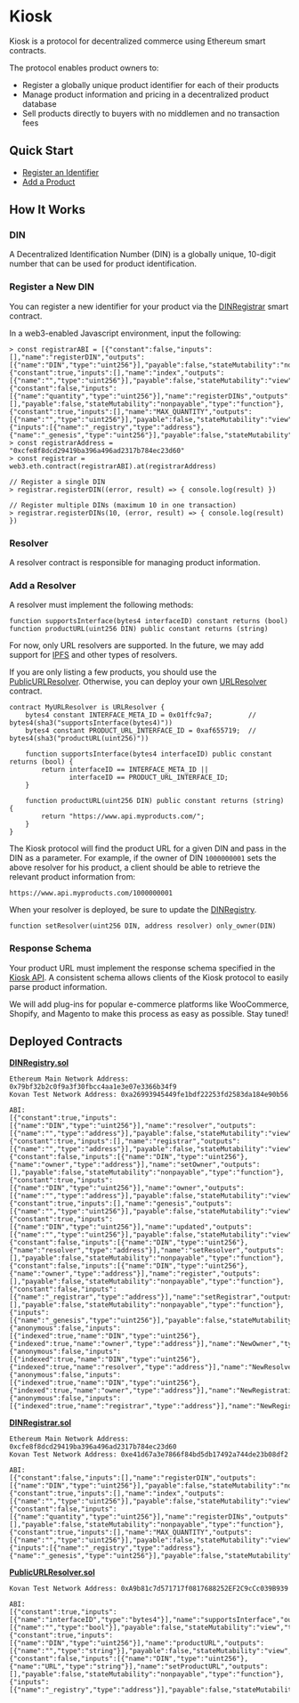 # Kiosk

Kiosk is a protocol for decentralized commerce using Ethereum smart contracts.

The protocol enables product owners to:
* Register a globally unique product identifier for each of their products
* Manage product information and pricing in a decentralized product database
* Sell products directly to buyers with no middlemen and no transaction fees

## Quick Start

* [Register an Identifier](https://ethereum.github.io/browser-solidity/#version=soljson-v0.4.16+commit.d7661dd9.js&optimize=undefined&gist=a18216ae0c4901dcd5aa18e46a10048a)
* [Add a Product](https://ethereum.github.io/browser-solidity/#version=soljson-v0.4.17+commit.bdeb9e52.js&optimize=undefined&gist=18b724ea3741f01af28faf3c3d8e515b)

## How It Works

### DIN

A Decentralized Identification Number (DIN) is a globally unique, 10-digit number that can be used for product identification.

### Register a New DIN

You can register a new identifier for your product via the [DINRegistrar](contracts/DINRegistrar.sol) smart contract.

In a web3-enabled Javascript environment, input the following:
```
> const registrarABI = [{"constant":false,"inputs":[],"name":"registerDIN","outputs":[{"name":"DIN","type":"uint256"}],"payable":false,"stateMutability":"nonpayable","type":"function"},{"constant":true,"inputs":[],"name":"index","outputs":[{"name":"","type":"uint256"}],"payable":false,"stateMutability":"view","type":"function"},{"constant":false,"inputs":[{"name":"quantity","type":"uint256"}],"name":"registerDINs","outputs":[],"payable":false,"stateMutability":"nonpayable","type":"function"},{"constant":true,"inputs":[],"name":"MAX_QUANTITY","outputs":[{"name":"","type":"uint256"}],"payable":false,"stateMutability":"view","type":"function"},{"inputs":[{"name":"_registry","type":"address"},{"name":"_genesis","type":"uint256"}],"payable":false,"stateMutability":"nonpayable","type":"constructor"}]
> const registrarAddress = "0xcfe8f8dcd29419ba396a496ad2317b784ec23d60"
> const registrar = web3.eth.contract(registrarABI).at(registrarAddress)

// Register a single DIN
> registrar.registerDIN((error, result) => { console.log(result) })

// Register multiple DINs (maximum 10 in one transaction)
> registrar.registerDINs(10, (error, result) => { console.log(result) })
```

### Resolver

A resolver contract is responsible for managing product information.

### Add a Resolver

A resolver must implement the following methods:

```
function supportsInterface(bytes4 interfaceID) constant returns (bool)
function productURL(uint256 DIN) public constant returns (string)
```

For now, only URL resolvers are supported. In the future, we may add support for [IPFS](https://ipfs.io/) and other types of resolvers.

If you are only listing a few products, you should use the [PublicURLResolver](contracts/resolvers/PublicURLResolver.sol). Otherwise, you can deploy your own [URLResolver](contracts/resolvers/URLResolver.sol) contract.

```
contract MyURLResolver is URLResolver {
    bytes4 constant INTERFACE_META_ID = 0x01ffc9a7;         // bytes4(sha3("supportsInterface(bytes4)"))
    bytes4 constant PRODUCT_URL_INTERFACE_ID = 0xaf655719;  // bytes4(sha3("productURL(uint256)"))
    
    function supportsInterface(bytes4 interfaceID) public constant returns (bool) {
        return interfaceID == INTERFACE_META_ID ||
               interfaceID == PRODUCT_URL_INTERFACE_ID;
    }

    function productURL(uint256 DIN) public constant returns (string) {
        return "https://www.api.myproducts.com/";
    }
}
```

The Kiosk protocol will find the product URL for a given DIN and pass in the DIN as a parameter. For example, if the owner of DIN `1000000001` sets the above resolver for his product, a client should be able to retrieve the relevant product information from:

```
https://www.api.myproducts.com/1000000001
```

When your resolver is deployed, be sure to update the [DINRegistry](contracts/DINRegistry.sol).

```
function setResolver(uint256 DIN, address resolver) only_owner(DIN)
```

### Response Schema

Your product URL must implement the response schema specified in the [Kiosk API](https://github.com/kioskprotocol/api#example-response). A consistent schema allows clients of the Kiosk protocol to easily parse product information.

We will add plug-ins for popular e-commerce platforms like WooCommerce, Shopify, and Magento to make this process as easy as possible. Stay tuned!

## Deployed Contracts

**[DINRegistry.sol](contracts/DINRegistry.sol)**
```
Ethereum Main Network Address: 0x79bf32b2c0f9a3f30fbcc4aa1e3e07e3366b34f9
Kovan Test Network Address: 0xa26993945449fe1bdf22253fd2583da184e90b56

ABI: 
[{"constant":true,"inputs":[{"name":"DIN","type":"uint256"}],"name":"resolver","outputs":[{"name":"","type":"address"}],"payable":false,"stateMutability":"view","type":"function"},{"constant":true,"inputs":[],"name":"registrar","outputs":[{"name":"","type":"address"}],"payable":false,"stateMutability":"view","type":"function"},{"constant":false,"inputs":[{"name":"DIN","type":"uint256"},{"name":"owner","type":"address"}],"name":"setOwner","outputs":[],"payable":false,"stateMutability":"nonpayable","type":"function"},{"constant":true,"inputs":[{"name":"DIN","type":"uint256"}],"name":"owner","outputs":[{"name":"","type":"address"}],"payable":false,"stateMutability":"view","type":"function"},{"constant":true,"inputs":[],"name":"genesis","outputs":[{"name":"","type":"uint256"}],"payable":false,"stateMutability":"view","type":"function"},{"constant":true,"inputs":[{"name":"DIN","type":"uint256"}],"name":"updated","outputs":[{"name":"","type":"uint256"}],"payable":false,"stateMutability":"view","type":"function"},{"constant":false,"inputs":[{"name":"DIN","type":"uint256"},{"name":"resolver","type":"address"}],"name":"setResolver","outputs":[],"payable":false,"stateMutability":"nonpayable","type":"function"},{"constant":false,"inputs":[{"name":"DIN","type":"uint256"},{"name":"owner","type":"address"}],"name":"register","outputs":[],"payable":false,"stateMutability":"nonpayable","type":"function"},{"constant":false,"inputs":[{"name":"_registrar","type":"address"}],"name":"setRegistrar","outputs":[],"payable":false,"stateMutability":"nonpayable","type":"function"},{"inputs":[{"name":"_genesis","type":"uint256"}],"payable":false,"stateMutability":"nonpayable","type":"constructor"},{"anonymous":false,"inputs":[{"indexed":true,"name":"DIN","type":"uint256"},{"indexed":true,"name":"owner","type":"address"}],"name":"NewOwner","type":"event"},{"anonymous":false,"inputs":[{"indexed":true,"name":"DIN","type":"uint256"},{"indexed":true,"name":"resolver","type":"address"}],"name":"NewResolver","type":"event"},{"anonymous":false,"inputs":[{"indexed":true,"name":"DIN","type":"uint256"},{"indexed":true,"name":"owner","type":"address"}],"name":"NewRegistration","type":"event"},{"anonymous":false,"inputs":[{"indexed":true,"name":"registrar","type":"address"}],"name":"NewRegistrar","type":"event"}]
```

**[DINRegistrar.sol](contracts/DINRegistrar.sol)**
```
Ethereum Main Network Address: 0xcfe8f8dcd29419ba396a496ad2317b784ec23d60
Kovan Test Network Address: 0xe41d67a3e7866f84bd5db17492a744de23b08df2

ABI: 
[{"constant":false,"inputs":[],"name":"registerDIN","outputs":[{"name":"DIN","type":"uint256"}],"payable":false,"stateMutability":"nonpayable","type":"function"},{"constant":true,"inputs":[],"name":"index","outputs":[{"name":"","type":"uint256"}],"payable":false,"stateMutability":"view","type":"function"},{"constant":false,"inputs":[{"name":"quantity","type":"uint256"}],"name":"registerDINs","outputs":[],"payable":false,"stateMutability":"nonpayable","type":"function"},{"constant":true,"inputs":[],"name":"MAX_QUANTITY","outputs":[{"name":"","type":"uint256"}],"payable":false,"stateMutability":"view","type":"function"},{"inputs":[{"name":"_registry","type":"address"},{"name":"_genesis","type":"uint256"}],"payable":false,"stateMutability":"nonpayable","type":"constructor"}]
```

**[PublicURLResolver.sol](contracts/resolvers/PublicURLResolver.sol)**
```
Kovan Test Network Address: 0xA9b81c7d571717f0817688252EF2C9cCc039B939

ABI: 
[{"constant":true,"inputs":[{"name":"interfaceID","type":"bytes4"}],"name":"supportsInterface","outputs":[{"name":"","type":"bool"}],"payable":false,"stateMutability":"view","type":"function"},{"constant":true,"inputs":[{"name":"DIN","type":"uint256"}],"name":"productURL","outputs":[{"name":"","type":"string"}],"payable":false,"stateMutability":"view","type":"function"},{"constant":false,"inputs":[{"name":"DIN","type":"uint256"},{"name":"URL","type":"string"}],"name":"setProductURL","outputs":[],"payable":false,"stateMutability":"nonpayable","type":"function"},{"inputs":[{"name":"_registry","type":"address"}],"payable":false,"stateMutability":"nonpayable","type":"constructor"}]
```
